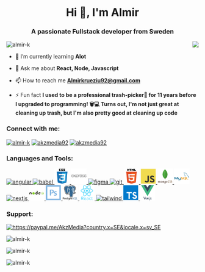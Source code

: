 


<h1 align="center">Hi 👋, I'm Almir</h1>
<h3 align="center">A passionate Fullstack developer from Sweden</h3>
<img align='right' widht='700' src='https://mir-s3-cdn-cf.behance.net/project_modules/max_1200/79731568097599.5b50bca477735.jpg
'

<p align="left"> <img src="https://user-images.githubusercontent.com/74038190/225813708-98b745f2-7d22-48cf-9150-083f1b00d6c9.gif" alt="almir-k" /> </p>

- 🌱 I’m currently learning **Alot**

- 💬 Ask me about **React, Node, Javascript**

- 📫 How to reach me **Almirkrueziu92@gmail.com**

- ⚡ Fun fact **I used to be a professional trash-picker🚛 for 11 years before I upgraded to programming! 🗑️💻 Turns out, I'm not just great at cleaning up trash, but I'm also pretty good at cleaning up code**

<h3 align="left">Connect with me:</h3>
<p align="left">
<a href="[https://linkedin.com/in/almir-k](https://www.linkedin.com/in/almir-k-a9226522b/)" target="blank"><img align="center" src="https://raw.githubusercontent.com/rahuldkjain/github-profile-readme-generator/master/src/images/icons/Social/linked-in-alt.svg" alt="almir-k" height="30" width="40" /></a>
<a href="https://instagram.com/akzmedia92" target="blank"><img align="center" src="https://raw.githubusercontent.com/rahuldkjain/github-profile-readme-generator/master/src/images/icons/Social/instagram.svg" alt="akzmedia92" height="30" width="40" /></a>
<a href="https://www.youtube.com/@akzmedia92" target="blank"><img align="center" src="https://raw.githubusercontent.com/rahuldkjain/github-profile-readme-generator/master/src/images/icons/Social/youtube.svg" alt="akzmedia92" height="30" width="40" /></a>
</p>

<h3 align="left">Languages and Tools:</h3>
<p align="left"> <a href="https://angular.io" target="_blank" rel="noreferrer"> <img src="https://angular.io/assets/images/logos/angular/angular.svg" alt="angular" width="40" height="40"/> </a> <a href="https://babeljs.io/" target="_blank" rel="noreferrer"> <img src="https://www.vectorlogo.zone/logos/babeljs/babeljs-icon.svg" alt="babel" width="40" height="40"/> </a> <a href="https://www.w3schools.com/css/" target="_blank" rel="noreferrer"> <img src="https://raw.githubusercontent.com/devicons/devicon/master/icons/css3/css3-original-wordmark.svg" alt="css3" width="40" height="40"/> </a> <a href="https://expressjs.com" target="_blank" rel="noreferrer"> <img src="https://raw.githubusercontent.com/devicons/devicon/master/icons/express/express-original-wordmark.svg" alt="express" width="40" height="40"/> </a> <a href="https://www.figma.com/" target="_blank" rel="noreferrer"> <img src="https://www.vectorlogo.zone/logos/figma/figma-icon.svg" alt="figma" width="40" height="40"/> </a> <a href="https://git-scm.com/" target="_blank" rel="noreferrer"> <img src="https://www.vectorlogo.zone/logos/git-scm/git-scm-icon.svg" alt="git" width="40" height="40"/> </a> <a href="https://www.w3.org/html/" target="_blank" rel="noreferrer"> <img src="https://raw.githubusercontent.com/devicons/devicon/master/icons/html5/html5-original-wordmark.svg" alt="html5" width="40" height="40"/> </a> <a href="https://developer.mozilla.org/en-US/docs/Web/JavaScript" target="_blank" rel="noreferrer"> <img src="https://raw.githubusercontent.com/devicons/devicon/master/icons/javascript/javascript-original.svg" alt="javascript" width="40" height="40"/> </a> <a href="https://www.mongodb.com/" target="_blank" rel="noreferrer"> <img src="https://raw.githubusercontent.com/devicons/devicon/master/icons/mongodb/mongodb-original-wordmark.svg" alt="mongodb" width="40" height="40"/> </a> <a href="https://www.mysql.com/" target="_blank" rel="noreferrer"> <img src="https://raw.githubusercontent.com/devicons/devicon/master/icons/mysql/mysql-original-wordmark.svg" alt="mysql" width="40" height="40"/> </a> <a href="https://nextjs.org/" target="_blank" rel="noreferrer"> <img src="https://cdn.worldvectorlogo.com/logos/nextjs-2.svg" alt="nextjs" width="40" height="40"/> </a> <a href="https://nodejs.org" target="_blank" rel="noreferrer"> <img src="https://raw.githubusercontent.com/devicons/devicon/master/icons/nodejs/nodejs-original-wordmark.svg" alt="nodejs" width="40" height="40"/> </a> <a href="https://www.photoshop.com/en" target="_blank" rel="noreferrer"> <img src="https://raw.githubusercontent.com/devicons/devicon/master/icons/photoshop/photoshop-line.svg" alt="photoshop" width="40" height="40"/> </a> <a href="https://www.postgresql.org" target="_blank" rel="noreferrer"> <img src="https://raw.githubusercontent.com/devicons/devicon/master/icons/postgresql/postgresql-original-wordmark.svg" alt="postgresql" width="40" height="40"/> </a> <a href="https://reactjs.org/" target="_blank" rel="noreferrer"> <img src="https://raw.githubusercontent.com/devicons/devicon/master/icons/react/react-original-wordmark.svg" alt="react" width="40" height="40"/> </a> <a href="https://tailwindcss.com/" target="_blank" rel="noreferrer"> <img src="https://www.vectorlogo.zone/logos/tailwindcss/tailwindcss-icon.svg" alt="tailwind" width="40" height="40"/> </a> <a href="https://www.typescriptlang.org/" target="_blank" rel="noreferrer"> <img src="https://raw.githubusercontent.com/devicons/devicon/master/icons/typescript/typescript-original.svg" alt="typescript" width="40" height="40"/> </a> <a href="https://vuejs.org/" target="_blank" rel="noreferrer"> <img src="https://raw.githubusercontent.com/devicons/devicon/master/icons/vuejs/vuejs-original-wordmark.svg" alt="vuejs" width="40" height="40"/> </a> </p>

<h3 style="text-align: left;">Support:</h3>
<p style="text-align: left;">
  <a href="https://www.buymeacoffee.com/https://paypal.me/AkzMedia?country.x=SE&locale.x=sv_SE">
    <img src="https://cdn.buymeacoffee.com/buttons/v2/default-yellow.png" height="50" width="200" alt="https://paypal.me/AkzMedia?country.x=SE&locale.x=sv_SE" />
  </a>
</p>
<p style="text-align: left;">
  <img src="https://github-readme-stats.vercel.app/api/top-langs?username=almir-k&show_icons=true&locale=en&layout=compact" alt="almir-k" />
</p>
<p style="text-align: left;">
  <img src="https://github-readme-stats.vercel.app/api?username=almir-k&show_icons=true&locale=en" alt="almir-k" />
</p>
<p style="text-align: left;">
  <img src="https://github-readme-streak-stats.herokuapp.com/?user=almir-k&" alt="almir-k" />
</p>


